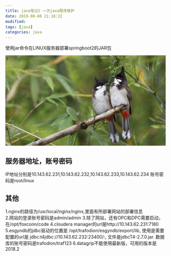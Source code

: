 ```yaml
---
title: java笔记2 一次java程序维护
date: 2019-08-08 21:18:22
modified: 
tags: [java]
categories: java
---
```


使用jar命令在LINUX服务器部署springboot2的JAR包

![示例图片](java2/4495511.jpg)
<!--more-->


## 服务器地址，账号密码
IP地址分别是10.143.62.231,10.143.62.232,10.143.62.233,10.143.62.234
账号密码是root/linux


## 其他
1.nginx的路径为/usr/local/nginx/nginx,里面有所部署网站的部署信息  
2.网站的登录账号密码是admin/admin
3.除了网站，还有OPC和DPC需要启动，在/opt/foxconn/code
4.cloudera manager的url是http://10.143.62.231:7180
5.esgyndb的jdbc驱动的位置是 /opt/trafodion/esgyndb/export/lib, 使用是需要配置的url是 jdbc:t4jdbc://10.143.62.232:23400/:, 文件是jdbcT4-2.7.0.jar.
数据库的账号密码是trafodion/traf123
6.datagrip不能使用最新版，可用的版本是2018.2